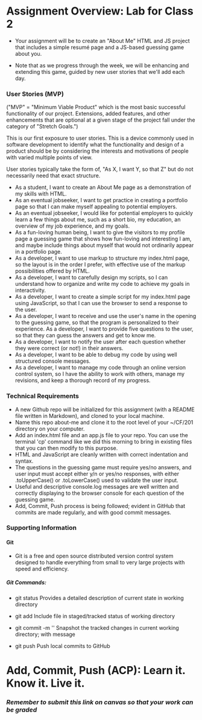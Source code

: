 
# Assignment Overview: Lab for Class 2

- Your assignment will be to create an "About Me" HTML and JS project that includes a simple resumé page and a JS-based guessing game about you.

- Note that as we progress through the week, we will be enhancing and extending this game, guided by new user stories that we'll add each day.

### User Stories (MVP)

("MVP" = "Minimum Viable Product" which is the most basic successful functionality of our project. Extensions, added features, and other enhancements that are optional at a given stage of the project fall under the category of "Stretch Goals.")

This is our first exposure to user stories. This is a device commonly used in software development to identify what the functionality and design of a product should be by considering the interests and motivations of people with varied multiple points of view.

User stories typically take the form of, "As X, I want Y, so that Z" but do not necessarily need that exact structure.

- As a student, I want to create an About Me page as a demonstration of my skills with HTML.
- As an eventual jobseeker, I want to get practice in creating a portfolio page so that I can make myself appealing to potential employers.
- As an eventual jobseeker, I would like for potential employers to quickly learn a few things about me, such as a short bio, my education, an overview of my job experience, and my goals.
- As a fun-loving human being, I want to give the visitors to my profile page a guessing game that shows how fun-loving and interesting I am, and maybe include things about myself that would not ordinarily appear in a portfolio page.
- As a developer, I want to use markup to structure my index.html page, so the layout is in the order I prefer, with effective use of the markup possibilities offered by HTML.
- As a developer, I want to carefully design my scripts, so I can understand how to organize and write my code to achieve my goals in interactivity.
- As a developer, I want to create a simple script for my index.html page using JavaScript, so that I can use the browser to send a response to the user.
- As a developer, I want to receive and use the user's name in the opening to the guessing game, so that the program is personalized to their experience.
As a developer, I want to provide five questions to the user, so that they can guess the answers and get to know me.
- As a developer, I want to notify the user after each question whether they were correct (or not!) in their answers.
- As a developer, I want to be able to debug my code by using well structured console messages.
- As a developer, I want to manage my code through an online version control system, so I have the ability to work with others, manage my revisions, and keep a thorough record of my progress.

### Technical Requirements

- A new Github repo will be initialized for this assignment (with a README file written in Markdown), and cloned to your local machine.
- Name this repo about-me and clone it to the root level of your ~/CF/201 directory on your computer.
- Add an index.html file and an app.js file to your repo. You can use the terminal 'cp' command like we did this morning to bring in existing files that you can then modify to this purpose.
- HTML and JavaScript are cleanly written with correct indentation and syntax.
- The questions in the guessing game must require yes/no answers, and user input must accept either y/n or yes/no responses, with either .toUpperCase() or .toLowerCase() used to validate the user input.
- Useful and descriptive console.log messages are well written and correctly displaying to the browser console for each question of the guessing game.
- Add, Commit, Push process is being followed; evident in GitHub that commits are made regularly, and with good commit messages.

### Supporting Information

#### Git

- Git is a free and open source distributed version control system designed to handle everything from small to very large projects with speed and efficiency.

##### Git Commands:

- git status              Provides a detailed description of current state in working directory

- git add <file>          Include file in staged/tracked status of working directory

- git commit -m ''        Snapshot the tracked changes in current working directory; with message

- git push                Push local commits to GitHub

# Add, Commit, Push (ACP): Learn it. Know it. Live it.

### *Remember to submit this link on canvas so that your work can be graded*
